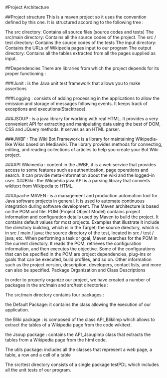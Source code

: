 
#Project Architecture

##Project structure 
This is a maven project so it uses the convention defined by this one. It is structured according to the following tree :

The src directory: Contains all source files (source codes and tests)
The src/main directory: Contains all the source codes of the project.
The src / test directory: Contains the source codes of the tests
The input directory: Contains the URLs of Wikipedia pages input to our program
The output directory: Contains all the tables extracted from all the pages supplied as input.

##Dependencies
There are libraries from which the project depends for its proper functioning :

###Junit :
is the Java unit test framework that allows you to make assertions

###Logging :
consists of adding processing in the applications to allow the emission and storage of messages following events. It keeps track of exceptions and executions(Stacktrace).

###JSOUP :
is a java library for working with real HTML. It provides a very convenient API for extracting and manipulating data using the best of DOM, CSS and JQuery methods. It serves as an HTML parser.

###JWBF  :
The Wiki Bot Framework is a library for maintaining Wikipedia-like Wikis based on Mediawiki. The library provides methods for connecting, editing, and reading collections of articles to help you create your Bot Wiki project.

###API Wikimedia : 
content in the JWBF, it is a web service that provides access to some features such as authentication, page operations and search. It can provide meta-information about the wiki and the logged-in user.
###Bliki :
the Wikipédia java API is a parsing library that converts wikitext from Wikipedia to HTML.

###Apache MAVEN :
is a management and production automation tool for Java software projects in general. It is used to automate continuous integration during software development.
The Maven architecture is based on the POM.xml file.
POM (Project Object Model) contains project information and configuration details used by Maven to build the project.
It contains default values ​​for most projects. Examples that illustrate it include the directory building, which is in the Target; 
the source directory, which is in src / main / java; the source directory of the test, located in src / test / java; etc.
When performing a task or goal, Maven searches for the POM in the current directory. It reads the POM, retrieves the configuration information, and then executes the objective.
Some of the configurations that can be specified in the POM are project dependencies, plug-ins or goals that can be executed, build profiles, and so on. Other information such as the project version, description, developers, contact lists, and more can also be specified.
Package Organization and Class Descriptions

In order to properly organize our project, we have created a number of packages in the src/main and src/test directories :

The src/main directory contains four packages :

the Default Package: it contains the class allowing the execution of our application.

the Bliki package : is composed of the class API_BlikiImp which allows to extract the tables of a Wikipedia page from the code wikitext.

the Jsoup package : contains the API_JsoupImp class that extracts the tables from a Wikipedia page from the html code.

The utils package: includes all the classes that represent a web page, a table, a row and a cell of a table

The src/test directory consists of a single package  testPDL which includes all the unit tests of our program.
